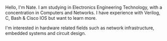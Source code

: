 Hello, I'm Nate.
I am studying in Electronics Engineering Technology, with a concentration in Computers and Networks.
I have experience with Verilog, C, Bash & Cisco IOS but want to learn more.

I'm interested in hardware related fields such as network infrastructure, embedded systems and circuit design.
<!---
natesimard-white/natesimard-white is a ✨ special ✨ repository because its `README.md` (this file) appears on your GitHub profile.
You can click the Preview link to take a look at your changes.
--->
